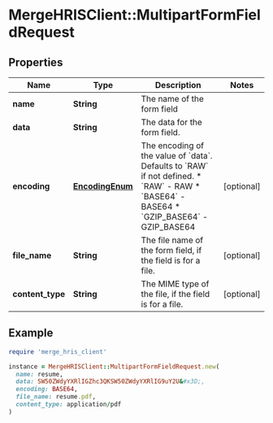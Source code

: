 # MergeHRISClient::MultipartFormFieldRequest

## Properties

| Name | Type | Description | Notes |
| ---- | ---- | ----------- | ----- |
| **name** | **String** | The name of the form field |  |
| **data** | **String** | The data for the form field. |  |
| **encoding** | [**EncodingEnum**](EncodingEnum.md) | The encoding of the value of &#x60;data&#x60;. Defaults to &#x60;RAW&#x60; if not defined.  * &#x60;RAW&#x60; - RAW * &#x60;BASE64&#x60; - BASE64 * &#x60;GZIP_BASE64&#x60; - GZIP_BASE64 | [optional] |
| **file_name** | **String** | The file name of the form field, if the field is for a file. | [optional] |
| **content_type** | **String** | The MIME type of the file, if the field is for a file. | [optional] |

## Example

```ruby
require 'merge_hris_client'

instance = MergeHRISClient::MultipartFormFieldRequest.new(
  name: resume,
  data: SW50ZWdyYXRlIGZhc3QKSW50ZWdyYXRlIG9uY2U&#x3D;,
  encoding: BASE64,
  file_name: resume.pdf,
  content_type: application/pdf
)
```

